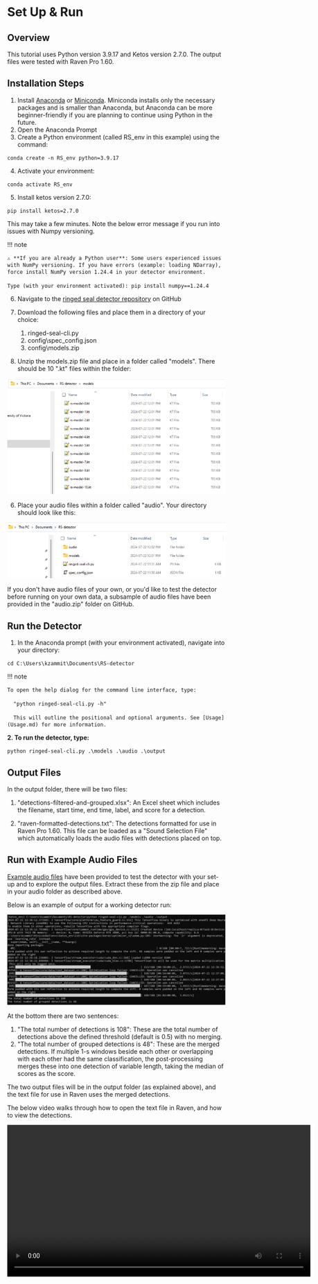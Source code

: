 # Set Up & Run

## Overview 

This tutorial uses Python version 3.9.17 and Ketos version 2.7.0. The output files were tested with Raven Pro 1.60.

## Installation Steps 

1. Install [Anaconda](https://docs.anaconda.com/anaconda/install/windows/) or [Miniconda](https://docs.anaconda.com/miniconda/). Miniconda installs only the necessary packages and is smaller than Anaconda, but Anaconda can be more beginner-friendly if you are planning to continue using Python in the future.
2. Open the Anaconda Prompt
3. Create a Python environment (called RS_env in this example) using the command: 

```commandline
conda create -n RS_env python=3.9.17
```

4. Activate your environment: 

```commandline
conda activate RS_env
```

5. Install ketos version 2.7.0: 

```commandline
pip install ketos=2.7.0
```

This may take a few minutes. Note the below error message if you run into issues with Numpy versioning.

!!! note

    ⚠️ **If you are already a Python user**: Some users experienced issues with NumPy versioning. If you have errors (example: loading NDarray), force install NumPy version 1.24.4 in your detector environment.
    
    Type (with your environment activated): pip install numpy==1.24.4

6. Navigate to the [ringed seal detector repository](https://github.com/karlzam/ringed-seal-detector/tree/main) on GitHub

7. Download the following files and place them in a directory of your choice: 
    1. ringed-seal-cli.py
    2. config\spec_config.json
   3. config\models.zip

5. Unzip the models.zip file and place in a folder called "models". There should be 10 ".kt" files within the folder:

![dir](tutorial-3.png)

6. Place your audio files within a folder called "audio". Your directory should look like this: 

![dir](tutorial-1.png)

If you don't have audio files of your own, or you'd like to test the detector before running on your own data, a subsample of audio files have been provided in the "audio.zip" folder on GitHub. 

## Run the Detector

1. In the Anaconda prompt (with your environment activated), navigate into your directory:

```commandline
cd C:\Users\kzammit\Documents\RS-detector
```

!!! note

    To open the help dialog for the command line interface, type: 
   
      "python ringed-seal-cli.py -h"

      This will outline the positional and optional arguments. See [Usage](Usage.md) for more information.


**2. To run the detector, type:** 

```commandline
python ringed-seal-cli.py .\models .\audio .\output
```

## Output Files

In the output folder, there will be two files: 

1. "detections-filtered-and-grouped.xlsx": An Excel sheet which includes the filename, start time, end time, label, and score for a detection.

2. "raven-formatted-detections.txt": The detections formatted for use in Raven Pro 1.60. This file can be loaded as a "Sound Selection File" which automatically loads the audio files with detections placed on top. 

## Run with Example Audio Files

[Example audio files](https://github.com/karlzam/ringed-seal-detector/blob/main/config/audio.zip) have been provided to test the detector with your set-up and to explore the output files. Extract these from the zip file and place in your audio folder as described above. 

Below is an example of output for a working detector run: 

![output](example-output.png)

At the bottom there are two sentences: 

1. "The total number of detections is 108": These are the total number of detections above the defined threshold (default is 0.5) with no merging.
2. "The total number of grouped detections is 48": These are the merged detections. If multiple 1-s windows beside each other or overlapping with each other had the same classification, the post-processing merges these into one detection of variable length, taking the median of scores as the score. 

The two output files will be in the output folder (as explained above), and the text file for use in Raven uses the merged detections.

The below video walks through how to open the text file in Raven, and how to view the detections.

<video width="700"  controls>
  <source src="../example-output.mp4" type="video/mp4">
</video>

